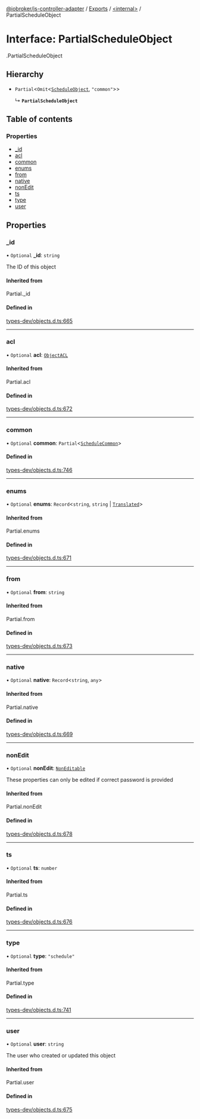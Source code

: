 [@iobroker/js-controller-adapter](../README.md) / [Exports](../modules.md) / [<internal\>](../modules/internal_.md) / PartialScheduleObject

# Interface: PartialScheduleObject

[<internal>](../modules/internal_.md).PartialScheduleObject

## Hierarchy

- `Partial`<`Omit`<[`ScheduleObject`](internal_.ScheduleObject.md), ``"common"``\>\>

  ↳ **`PartialScheduleObject`**

## Table of contents

### Properties

- [\_id](internal_.PartialScheduleObject.md#_id)
- [acl](internal_.PartialScheduleObject.md#acl)
- [common](internal_.PartialScheduleObject.md#common)
- [enums](internal_.PartialScheduleObject.md#enums)
- [from](internal_.PartialScheduleObject.md#from)
- [native](internal_.PartialScheduleObject.md#native)
- [nonEdit](internal_.PartialScheduleObject.md#nonedit)
- [ts](internal_.PartialScheduleObject.md#ts)
- [type](internal_.PartialScheduleObject.md#type)
- [user](internal_.PartialScheduleObject.md#user)

## Properties

### \_id

• `Optional` **\_id**: `string`

The ID of this object

#### Inherited from

Partial.\_id

#### Defined in

[types-dev/objects.d.ts:665](https://github.com/ioBroker/ioBroker.js-controller/blob/0ce62b24/packages/types-dev/objects.d.ts#L665)

___

### acl

• `Optional` **acl**: [`ObjectACL`](internal_.ObjectACL.md)

#### Inherited from

Partial.acl

#### Defined in

[types-dev/objects.d.ts:672](https://github.com/ioBroker/ioBroker.js-controller/blob/0ce62b24/packages/types-dev/objects.d.ts#L672)

___

### common

• `Optional` **common**: `Partial`<[`ScheduleCommon`](internal_.ScheduleCommon.md)\>

#### Defined in

[types-dev/objects.d.ts:746](https://github.com/ioBroker/ioBroker.js-controller/blob/0ce62b24/packages/types-dev/objects.d.ts#L746)

___

### enums

• `Optional` **enums**: `Record`<`string`, `string` \| [`Translated`](../modules/internal_.md#translated)\>

#### Inherited from

Partial.enums

#### Defined in

[types-dev/objects.d.ts:671](https://github.com/ioBroker/ioBroker.js-controller/blob/0ce62b24/packages/types-dev/objects.d.ts#L671)

___

### from

• `Optional` **from**: `string`

#### Inherited from

Partial.from

#### Defined in

[types-dev/objects.d.ts:673](https://github.com/ioBroker/ioBroker.js-controller/blob/0ce62b24/packages/types-dev/objects.d.ts#L673)

___

### native

• `Optional` **native**: `Record`<`string`, `any`\>

#### Inherited from

Partial.native

#### Defined in

[types-dev/objects.d.ts:669](https://github.com/ioBroker/ioBroker.js-controller/blob/0ce62b24/packages/types-dev/objects.d.ts#L669)

___

### nonEdit

• `Optional` **nonEdit**: [`NonEditable`](internal_.NonEditable.md)

These properties can only be edited if correct password is provided

#### Inherited from

Partial.nonEdit

#### Defined in

[types-dev/objects.d.ts:678](https://github.com/ioBroker/ioBroker.js-controller/blob/0ce62b24/packages/types-dev/objects.d.ts#L678)

___

### ts

• `Optional` **ts**: `number`

#### Inherited from

Partial.ts

#### Defined in

[types-dev/objects.d.ts:676](https://github.com/ioBroker/ioBroker.js-controller/blob/0ce62b24/packages/types-dev/objects.d.ts#L676)

___

### type

• `Optional` **type**: ``"schedule"``

#### Inherited from

Partial.type

#### Defined in

[types-dev/objects.d.ts:741](https://github.com/ioBroker/ioBroker.js-controller/blob/0ce62b24/packages/types-dev/objects.d.ts#L741)

___

### user

• `Optional` **user**: `string`

The user who created or updated this object

#### Inherited from

Partial.user

#### Defined in

[types-dev/objects.d.ts:675](https://github.com/ioBroker/ioBroker.js-controller/blob/0ce62b24/packages/types-dev/objects.d.ts#L675)
